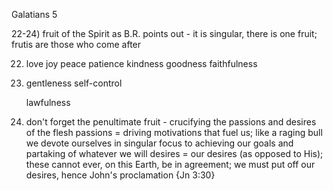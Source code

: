 Galatians 5


22-24) fruit of the Spirit
	as B.R. points out - it is singular, there is one fruit; frutis are those who come after

22)
	love
	joy
	peace
	patience
	kindness
	goodness
	faithfulness

23)
	gentleness
	self-control

	lawfulness

24) don't forget the penultimate fruit - crucifying the passions and desires of the flesh
	passions = driving motivations that fuel us; like a raging bull we devote ourselves in singular focus to achieving our goals and partaking of whatever we will
	desires = our desires (as opposed to His); these cannot ever, on this Earth, be in agreement; we must put off our desires, hence John's proclamation {Jn 3:30}

